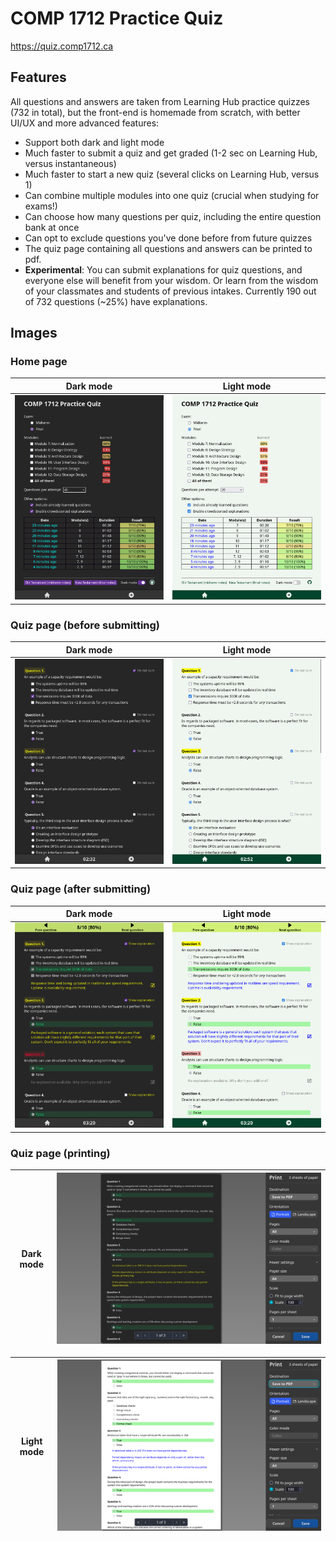 # COMP 1712 Practice Quiz  

<https://quiz.comp1712.ca>

## Features

All questions and answers are taken from Learning Hub practice quizzes (732 in total), but the front-end is homemade from scratch, with better UI/UX and more advanced features:

- Support both dark and light mode
- Much faster to submit a quiz and get graded (1-2 sec on Learning Hub, versus instantaneous)
- Much faster to start a new quiz (several clicks on Learning Hub, versus 1)
- Can combine multiple modules into one quiz (crucial when studying for exams!)
- Can choose how many questions per quiz, including the entire question bank at once
- Can opt to exclude questions you've done before from future quizzes
- The quiz page containing all questions and answers can be printed to pdf.
- **Experimental**: You can submit explanations for quiz questions, and everyone else will benefit from your wisdom. Or learn from the wisdom of your classmates and students of previous intakes. Currently 190 out of 732 questions (~25%) have explanations.

## Images

### Home page

Dark mode | Light mode
:--------:|:----------:
![home page in dark mode](/images/home-dark.png) | ![home page in light mode](/images/home-light.png)

### Quiz page (before submitting)

Dark mode | Light mode
:--------:|:----------:
![quiz page in dark mode](/images/quiz-dark.png) | ![quiz page in light mode](/images/quiz-light.png)

### Quiz page (after submitting)

Dark mode | Light mode
:--------:|:----------:
![printed quiz page in dark mode](/images/quiz-submitted-dark.png) | ![submitted quiz page in light mode](/images/quiz-submitted-light.png)

### Quiz page (printing)

Dark mode  | ![printed quiz page in dark mode](/images/quiz-printed-dark.png)
:---------:|:---------:

Light mode | ![submitted quiz page in light mode](/images/quiz-printed-light.png)
:---------:|:---------:
